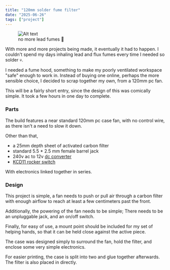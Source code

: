 ```yaml
---
title: "120mm solder fume filter"
date: "2025-06-26"
tags: ["project"]
---
```


<figure class="full-image">
  <Image src="images/achievement/achievement.png" alt="Alt text"/>
  <figcaption>no more lead fumes 🎉</figcaption>
</figure>

<span class="first">W</span>ith more and more projects being made, it eventually it had to happen. I couldn't spend my days inhaling lead and flux fumes every time I needed so solder 💀. 

I needed a fume hood, something to make my poorly ventilated workspace "safe" enough to work in. Instead of buying one online, perhaps the more sensible choice, I decided to scrap together my own, from a 120mm pc fan.

This will be a fairly short entry, since the design of this was comically simple. It took a few hours in one day to complete.

### Parts

The build features a near standard 120mm pc case fan, with no control wire, as there isn't a need to slow it down.

Other than that,
- a 25mm depth sheet of activated carbon filter
- standard 5.5 * 2.5 mm female barrel jack
- 240v ac to 12v [dc converter](https://www.aliexpress.com/item/1005001731366424.html)
- [KCD11 rocker switch](https://www.aliexpress.com/item/4000973563250.html)

With electronics linked together in series.

### Design

This project is simple, a fan needs to push or pull air through a carbon filter with enough airflow to reach at least a few centimeters past the front.

Additionally, the powering of the fan needs to be simple; There needs to be an unpluggable jack, and an on/off switch.

Finally, for easy of use, a mount point should be included for my set of helping hands, so that it can be held close against the active piece.

The case was designed simply to surround the fan, hold the filter, and enclose some very simple electronics.

For easier printing, the case is split into two and glue together afterwards. The filter is also placed in directly.

